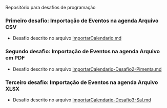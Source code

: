 Repositório para desafios de programação


### Primeiro desafio: Importação de Eventos na agenda Arquivo CSV
- Desafio descrito no arquivo [ImportarCalendario.md](ImportarCalendario.md)

###  Segundo desafio: Importação de Eventos na agenda Arquivo em PDF
- Desafio descrito no arquivo [ImportarCalendario-Desafio2-Pimenta.md](ImportarCalendario-Desafio2-Pimenta.md)

###  Terceiro desafio: Importação de Eventos na agenda Arquivo XLSX
- Desafio descrito no arquivo [ImportarCalendario-Desafio3-Sal.md](ImportarCalendario-Desafio3-Sal.md)
